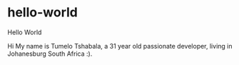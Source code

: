 # hello-world
Hello World

Hi My name is Tumelo Tshabala, a 31 year old passionate developer, living in Johanesburg South Africa :).
